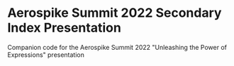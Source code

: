 # Aerospike Summit 2022 Secondary Index Presentation
Companion code for the Aerospike Summit 2022 "Unleashing the Power of Expressions" presentation
